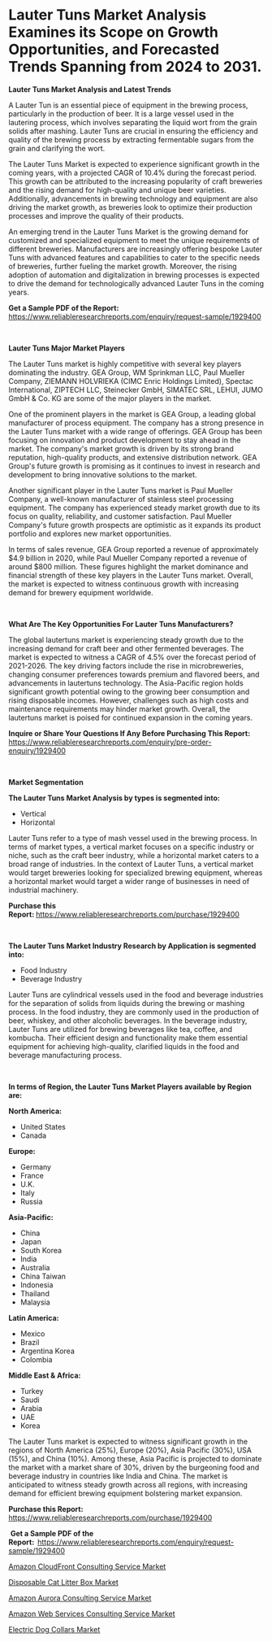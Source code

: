 <p><h1>Lauter Tuns Market Analysis Examines its Scope on Growth Opportunities, and Forecasted Trends Spanning from 2024 to 2031.</h1></p><p><strong>Lauter Tuns Market Analysis and Latest Trends</strong></p>
<p><p>A Lauter Tun is an essential piece of equipment in the brewing process, particularly in the production of beer. It is a large vessel used in the lautering process, which involves separating the liquid wort from the grain solids after mashing. Lauter Tuns are crucial in ensuring the efficiency and quality of the brewing process by extracting fermentable sugars from the grain and clarifying the wort.</p><p>The Lauter Tuns Market is expected to experience significant growth in the coming years, with a projected CAGR of 10.4% during the forecast period. This growth can be attributed to the increasing popularity of craft breweries and the rising demand for high-quality and unique beer varieties. Additionally, advancements in brewing technology and equipment are also driving the market growth, as breweries look to optimize their production processes and improve the quality of their products.</p><p>An emerging trend in the Lauter Tuns Market is the growing demand for customized and specialized equipment to meet the unique requirements of different breweries. Manufacturers are increasingly offering bespoke Lauter Tuns with advanced features and capabilities to cater to the specific needs of breweries, further fueling the market growth. Moreover, the rising adoption of automation and digitalization in brewing processes is expected to drive the demand for technologically advanced Lauter Tuns in the coming years.</p></p>
<p><strong>Get a Sample PDF of the Report:&nbsp;</strong> <a href="https://www.reliableresearchreports.com/enquiry/request-sample/1929400">https://www.reliableresearchreports.com/enquiry/request-sample/1929400</a></p>
<p>&nbsp;</p>
<p><strong>Lauter Tuns Major Market Players</strong></p>
<p><p>The Lauter Tuns market is highly competitive with several key players dominating the industry. GEA Group, WM Sprinkman LLC, Paul Mueller Company, ZIEMANN HOLVRIEKA (CIMC Enric Holdings Limited), Spectac International, ZIPTECH LLC, Steinecker GmbH, SIMATEC SRL, LEHUI, JUMO GmbH & Co. KG are some of the major players in the market.</p><p>One of the prominent players in the market is GEA Group, a leading global manufacturer of process equipment. The company has a strong presence in the Lauter Tuns market with a wide range of offerings. GEA Group has been focusing on innovation and product development to stay ahead in the market. The company's market growth is driven by its strong brand reputation, high-quality products, and extensive distribution network. GEA Group's future growth is promising as it continues to invest in research and development to bring innovative solutions to the market.</p><p>Another significant player in the Lauter Tuns market is Paul Mueller Company, a well-known manufacturer of stainless steel processing equipment. The company has experienced steady market growth due to its focus on quality, reliability, and customer satisfaction. Paul Mueller Company's future growth prospects are optimistic as it expands its product portfolio and explores new market opportunities.</p><p>In terms of sales revenue, GEA Group reported a revenue of approximately $4.9 billion in 2020, while Paul Mueller Company reported a revenue of around $800 million. These figures highlight the market dominance and financial strength of these key players in the Lauter Tuns market. Overall, the market is expected to witness continuous growth with increasing demand for brewery equipment worldwide.</p></p>
<p>&nbsp;</p>
<p><strong>What Are The Key Opportunities For Lauter Tuns Manufacturers?</strong></p>
<p><p>The global lautertuns market is experiencing steady growth due to the increasing demand for craft beer and other fermented beverages. The market is expected to witness a CAGR of 4.5% over the forecast period of 2021-2026. The key driving factors include the rise in microbreweries, changing consumer preferences towards premium and flavored beers, and advancements in lautertuns technology. The Asia-Pacific region holds significant growth potential owing to the growing beer consumption and rising disposable incomes. However, challenges such as high costs and maintenance requirements may hinder market growth. Overall, the lautertuns market is poised for continued expansion in the coming years.</p></p>
<p><strong>Inquire or Share Your Questions If Any Before Purchasing This Report:</strong> <a href="https://www.reliableresearchreports.com/enquiry/pre-order-enquiry/1929400">https://www.reliableresearchreports.com/enquiry/pre-order-enquiry/1929400</a></p>
<p>&nbsp;</p>
<p><strong>Market Segmentation</strong></p>
<p><strong>The Lauter Tuns Market Analysis by types is segmented into:</strong></p>
<p><ul><li>Vertical</li><li>Horizontal</li></ul></p>
<p><p>Lauter Tuns refer to a type of mash vessel used in the brewing process. In terms of market types, a vertical market focuses on a specific industry or niche, such as the craft beer industry, while a horizontal market caters to a broad range of industries. In the context of Lauter Tuns, a vertical market would target breweries looking for specialized brewing equipment, whereas a horizontal market would target a wider range of businesses in need of industrial machinery.</p></p>
<p><strong>Purchase this Report:&nbsp;</strong><a href="https://www.reliableresearchreports.com/purchase/1929400">https://www.reliableresearchreports.com/purchase/1929400</a></p>
<p>&nbsp;</p>
<p><strong>The Lauter Tuns Market Industry Research by Application is segmented into:</strong></p>
<p><ul><li>Food Industry</li><li>Beverage Industry</li></ul></p>
<p><p>Lauter Tuns are cylindrical vessels used in the food and beverage industries for the separation of solids from liquids during the brewing or mashing process. In the food industry, they are commonly used in the production of beer, whiskey, and other alcoholic beverages. In the beverage industry, Lauter Tuns are utilized for brewing beverages like tea, coffee, and kombucha. Their efficient design and functionality make them essential equipment for achieving high-quality, clarified liquids in the food and beverage manufacturing process.</p></p>
<p>&nbsp;</p>
<p><strong>In terms of Region, the Lauter Tuns Market Players available by Region are:</strong></p>
<p>
    <p> <strong> North America: </strong>
        <ul>
            <li>United States</li>
            <li>Canada</li>
        </ul>
        </p> 
    <p> <strong> Europe: </strong>
        <ul>
            <li>Germany</li>
            <li>France</li>
            <li>U.K.</li>
            <li>Italy</li>
            <li>Russia</li>
        </ul>
        </p> 
    <p> <strong> Asia-Pacific: </strong>
        <ul>
            <li>China</li>
            <li>Japan</li>
            <li>South Korea</li>
            <li>India</li>
            <li>Australia</li>
            <li>China Taiwan</li>
            <li>Indonesia</li>
            <li>Thailand</li>
            <li>Malaysia</li>
        </ul>
        </p> 
    <p> <strong> Latin America: </strong>
        <ul>
            <li>Mexico</li>
            <li>Brazil</li>
            <li>Argentina Korea</li>
            <li>Colombia</li>
        </ul>
        </p> 
    <p> <strong> Middle East & Africa: </strong>
        <ul>
            <li>Turkey</li>
            <li>Saudi</li>
            <li>Arabia</li>
            <li>UAE</li>
            <li>Korea</li>
        </ul>
    </p>
    </p>
<p><p>The Lauter Tuns market is expected to witness significant growth in the regions of North America (25%), Europe (20%), Asia Pacific (30%), USA (15%), and China (10%). Among these, Asia Pacific is projected to dominate the market with a market share of 30%, driven by the burgeoning food and beverage industry in countries like India and China. The market is anticipated to witness steady growth across all regions, with increasing demand for efficient brewing equipment bolstering market expansion.</p></p>
<p><strong>Purchase this Report: </strong><a href="https://www.reliableresearchreports.com/purchase/1929400">https://www.reliableresearchreports.com/purchase/1929400</a></p>
<p>&nbsp;<strong>Get a Sample PDF of the Report:&nbsp;&nbsp;</strong><a href="https://www.reliableresearchreports.com/enquiry/request-sample/1929400">https://www.reliableresearchreports.com/enquiry/request-sample/1929400</a></p>
<p><strong></strong></p>
<p><p><a href="https://copper-carbon-84f.notion.site/Global-Amazon-CloudFront-Consulting-Service-Market-Size-and-Market-Trends-Insights-and-Projections--8662e9b6db4543c1be8bf99b7e65a353">Amazon CloudFront Consulting Service Market</a></p><p><a href="https://view.publitas.com/reportprime-1/decoding-the-disposable-cat-litter-box-market-a-deep-dive-into-the-latest-market-trends-market-segmentation-and-competitive-analysis/">Disposable Cat Litter Box Market</a></p><p><a href="https://circular-yam-9b9.notion.site/Amazon-Aurora-Consulting-Service-Market-Size-Evaluating-its-Market-Trends-Growth-and-Projections--2e9243d24c084c9b9c587d02ce8631fb">Amazon Aurora Consulting Service Market</a></p><p><a href="https://cedar-agate-3da.notion.site/Amazon-Web-Services-Consulting-Service-Market-Size-and-Examines-its-Market-Scope-with-a-Primary-Fo-93258fd69eb1480f958b7861e13d0cea">Amazon Web Services Consulting Service Market</a></p><p><a href="https://view.publitas.com/reportprime-1/electric-dog-collars-market-size-reflecting-a-forecast-till-2031-market-by-type-by-application-and-by-geography/">Electric Dog Collars Market</a></p></p>